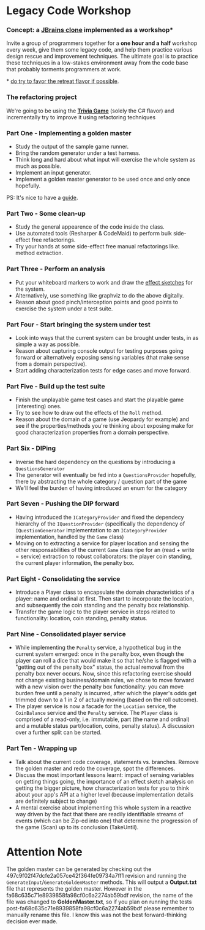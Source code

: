 # Legacy Code Workshop

### Concept: a [JBrains clone] implemented as a workshop*
Invite a group of programmers together for a **one hour and a half** workshop every week, give them some legacy code, and help them practice various design rescue and improvement techniques.
The ultimate goal is to practice these techniques in a low-stakes environment away from the code base that probably torments programmers at work.

\* [do try to favor the retreat flavor if possible].

### The refactoring project
We're going to be using the **[Trivia Game]** (solely the C# flavor) and incrementally try to improve it using refactoring techniques

[Trivia Game]: <https://github.com/caradojo/trivia/tree/master/C%23>
[JBrains clone]: <https://www.jbrains.ca/legacy-code-retreat/>
[do try to favor the retreat flavor if possible]: <https://blog.adrianbolboaca.ro/2014/04/legacy-coderetreat/>

### Part One - Implementing a golden master

* Study the output of the sample game runner.
* Bring the random generator under a test harness.
* Think long and hard about what input will exercise the whole system as much as possible.
* Implement an input generator.
* Implement a golden master generator to be used once and only once hopefully.

PS: It's nice to have a [guide].

[guide]: <https://code.tutsplus.com/tutorials/refactoring-legacy-code-part-1-the-golden-master--cms-20331>

### Part Two - Some clean-up

* Study the general appearence of the code inside the class.
* Use automated tools (Resharper & CodeMaid) to perform bulk side-effect free refactorings.
* Try your hands at some side-effect free manual refactorings like. method extraction.

### Part Three - Perform an analysis

* Put your whiteboard markers to work and draw the [effect sketches] for the system.
* Alternatively, use something like graphviz to do the above digitally.
* Reason about good pinch/interception points and good points to exercise the system under a test suite.

[effect sketches]: <https://gist.github.com/jeremy-w/6986692#chapter-11-i-need-to-make-a-change-what-methods-should-i-test>

### Part Four - Start bringing the system under test

* Look into ways that the current system can be brought under tests, in as simple a way as possible.
* Reason about capturing console output for testing purposes going forward or alternatively exposing sensing variables (that make sense from a domain perspective).
* Start adding characterization tests for edge cases and move forward.

### Part Five - Build up the test suite

* Finish the unplayable game test cases and start the playable game (interesting) ones.
* Try to see how to draw out the effects of the `Roll` method.
* Reason about the domain of a game (use Jeopardy for example) and see if the properties/methods you're thinking about exposing make for good characterization properties from a domain perspective.

### Part Six - DIPing

* Inverse the hard dependency on the questions by introducing a `QuestionsGenerator`
* The generator will eventually be fed into a `QuestionsProvider` hopefully, there by abstracting the whole category / question part of the game
* We'll feel the burden of having introduced an enum for the category

### Part Seven - Pushing the DIP forward

* Having introduced the `ICategoryProvider` and fixed the dependecy hierarchy of the `IQuestionProvider` (specifically the dependency of `IQuestionGenerator` implementation to an `ICategoryProvider` implementation, handled by the `Game` class)
* Moving on to extracting a service for player location and sensing the other responsabilities of the current `Game` class ripe for an  (read + write = service) extraction to robust collaborators: the player coin standing, the current player information, the penalty box.

### Part Eight - Consolidating the service
* Introduce a Player class to encapsulate the domain characteristics of a player: name and ordinal at first. Then start to incorporate the location, and subsequently the coin standing and the penalty box relationship.
* Transfer the game logic to the player service in steps related to functionality: location, coin standing, penalty status.

### Part Nine - Consolidated player service
* While implementing the `Penalty` service, a hypothetical bug in the current system emerged: once in the penalty box, even though the player can roll a dice that would make it so that he/she is flagged with a "getting out of the penalty box" status, the actual removal from the penalty box never occurs. Now, since this refactoring exercise should not change existing business/domain rules, we chose to move forward with a new vision over the penalty box functionality: you can move burden free until a penalty is incurred, after which the player's odds get trimmed down to a 1 in 2 of actually moving (based on the roll outcome).
* The player service is now a facade for the `Location` service, the `CoinBalance` service and the `Penalty` service. The `Player` class is comprised of a read-only, i.e. immutable, part (the name and ordinal) and a mutable status part(location, coins, penalty status). A discussion over a further split can be started.

### Part Ten - Wrapping up
* Talk about the current code coverage, statements vs. branches. Remove the golden master and redo the coverage, spot the differences.
* Discuss the most important lessons learnt: impact of sensing variables on getting things going, the importance of an effect sketch analysis on getting the bigger picture, how characterization tests for you to think about your app's API at a higher level (because implementation details are definitely subject to change)
* A mental exercise about implementing this whole system in a reactive way driven by the fact that there are readily identifiable streams of events (which can be Zip-ed into one) that determine the progression of the game (Scan) up to its conclusion (TakeUntil).

# Attention Note
The golden master can be generated by checking out the 497c9f02f47dcfe2a057ce42f364fe09734a7ff1 revision and running the `GenerateInput`/`GenerateGoldenMaster` methods. This will output a **Output.txt** file that represents the golden master. However in the fa68c635c71e8939858fa98cf0c6a2274ab59bdf revision, the name of the file was changed to **GoldenMaster.txt**, so if you plan on running the tests post-fa68c635c71e8939858fa98cf0c6a2274ab59bdf please remember to manually rename this file. I know this was not the best forward-thinking decision ever made.